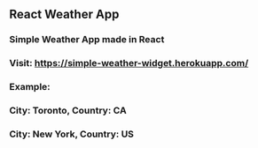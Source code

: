 ## React Weather App
### Simple Weather App made in React
### Visit: https://simple-weather-widget.herokuapp.com/
### Example:
### City: Toronto, Country: CA
### City: New York, Country: US
